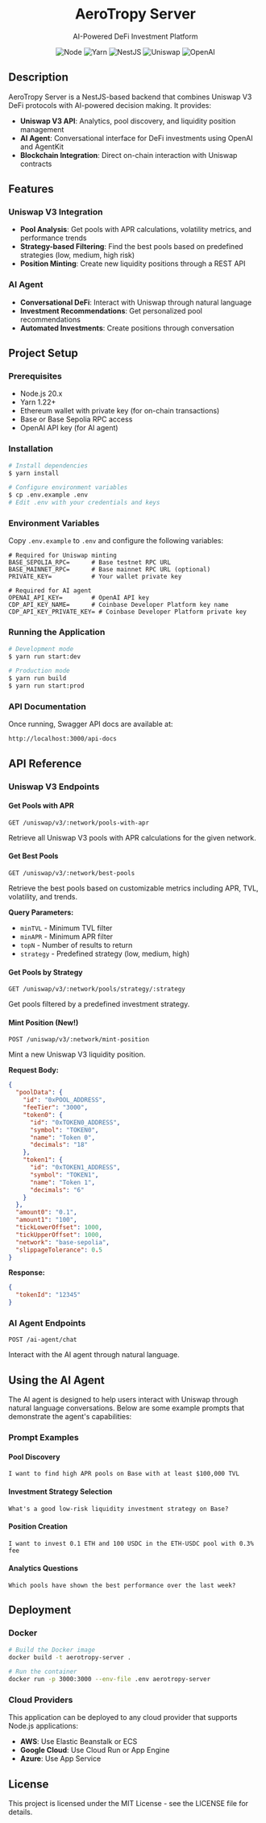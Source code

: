 <p align="center">
  <h1 align="center">AeroTropy Server</h1>
  <p align="center">AI-Powered DeFi Investment Platform</p>
</p>

<p align="center">
  <img src="https://img.shields.io/badge/node-20.x-brightgreen" alt="Node" />
  <img src="https://img.shields.io/badge/yarn-1.22.x-blue" alt="Yarn" />
  <img src="https://img.shields.io/badge/nestjs-11.x-red" alt="NestJS" />
  <img src="https://img.shields.io/badge/uniswap-v3-purple" alt="Uniswap" />
  <img src="https://img.shields.io/badge/openai-gpt--4o--mini-darkgreen" alt="OpenAI" />
</p>

## Description

AeroTropy Server is a NestJS-based backend that combines Uniswap V3 DeFi protocols with AI-powered decision making. It provides:

- **Uniswap V3 API**: Analytics, pool discovery, and liquidity position management
- **AI Agent**: Conversational interface for DeFi investments using OpenAI and AgentKit
- **Blockchain Integration**: Direct on-chain interaction with Uniswap contracts

## Features

### Uniswap V3 Integration

- **Pool Analysis**: Get pools with APR calculations, volatility metrics, and performance trends
- **Strategy-based Filtering**: Find the best pools based on predefined strategies (low, medium, high risk)
- **Position Minting**: Create new liquidity positions through a REST API

### AI Agent

- **Conversational DeFi**: Interact with Uniswap through natural language
- **Investment Recommendations**: Get personalized pool recommendations
- **Automated Investments**: Create positions through conversation

## Project Setup

### Prerequisites

- Node.js 20.x
- Yarn 1.22+
- Ethereum wallet with private key (for on-chain transactions)
- Base or Base Sepolia RPC access
- OpenAI API key (for AI agent)

### Installation

```bash
# Install dependencies
$ yarn install

# Configure environment variables
$ cp .env.example .env
# Edit .env with your credentials and keys
```

### Environment Variables

Copy `.env.example` to `.env` and configure the following variables:

```
# Required for Uniswap minting
BASE_SEPOLIA_RPC=      # Base testnet RPC URL
BASE_MAINNET_RPC=      # Base mainnet RPC URL (optional)
PRIVATE_KEY=           # Your wallet private key

# Required for AI agent
OPENAI_API_KEY=        # OpenAI API key
CDP_API_KEY_NAME=      # Coinbase Developer Platform key name
CDP_API_KEY_PRIVATE_KEY= # Coinbase Developer Platform private key
```

### Running the Application

```bash
# Development mode
$ yarn run start:dev

# Production mode
$ yarn run build
$ yarn run start:prod
```

### API Documentation

Once running, Swagger API docs are available at:

```
http://localhost:3000/api-docs
```

## API Reference

### Uniswap V3 Endpoints

#### Get Pools with APR

```
GET /uniswap/v3/:network/pools-with-apr
```

Retrieve all Uniswap V3 pools with APR calculations for the given network.

#### Get Best Pools

```
GET /uniswap/v3/:network/best-pools
```

Retrieve the best pools based on customizable metrics including APR, TVL, volatility, and trends.

**Query Parameters:**

- `minTVL` - Minimum TVL filter
- `minAPR` - Minimum APR filter
- `topN` - Number of results to return
- `strategy` - Predefined strategy (low, medium, high)

#### Get Pools by Strategy

```
GET /uniswap/v3/:network/pools/strategy/:strategy
```

Get pools filtered by a predefined investment strategy.

#### Mint Position (New!)

```
POST /uniswap/v3/:network/mint-position
```

Mint a new Uniswap V3 liquidity position.

**Request Body:**

```json
{
  "poolData": {
    "id": "0xPOOL_ADDRESS",
    "feeTier": "3000",
    "token0": {
      "id": "0xTOKEN0_ADDRESS",
      "symbol": "TOKEN0",
      "name": "Token 0",
      "decimals": "18"
    },
    "token1": {
      "id": "0xTOKEN1_ADDRESS",
      "symbol": "TOKEN1",
      "name": "Token 1",
      "decimals": "6"
    }
  },
  "amount0": "0.1",
  "amount1": "100",
  "tickLowerOffset": 1000,
  "tickUpperOffset": 1000,
  "network": "base-sepolia",
  "slippageTolerance": 0.5
}
```

**Response:**

```json
{
  "tokenId": "12345"
}
```

### AI Agent Endpoints

```
POST /ai-agent/chat
```

Interact with the AI agent through natural language.

## Using the AI Agent

The AI agent is designed to help users interact with Uniswap through natural language conversations. Below are some example prompts that demonstrate the agent's capabilities:

### Prompt Examples

#### Pool Discovery

```
I want to find high APR pools on Base with at least $100,000 TVL
```

#### Investment Strategy Selection

```
What's a good low-risk liquidity investment strategy on Base?
```

#### Position Creation

```
I want to invest 0.1 ETH and 100 USDC in the ETH-USDC pool with 0.3% fee
```

#### Analytics Questions

```
Which pools have shown the best performance over the last week?
```

## Deployment

### Docker

```bash
# Build the Docker image
docker build -t aerotropy-server .

# Run the container
docker run -p 3000:3000 --env-file .env aerotropy-server
```

### Cloud Providers

This application can be deployed to any cloud provider that supports Node.js applications:

- **AWS**: Use Elastic Beanstalk or ECS
- **Google Cloud**: Use Cloud Run or App Engine
- **Azure**: Use App Service

## License

This project is licensed under the MIT License - see the LICENSE file for details.
